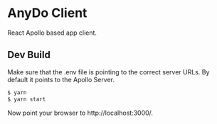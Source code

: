 AnyDo Client
=======================
React Apollo based app client.

Dev Build
---------
Make sure that the .env file is pointing to the correct server URLs. By default it points to the Apollo Server.

```bash
$ yarn
$ yarn start
```

Now point your browser to http://localhost:3000/.
